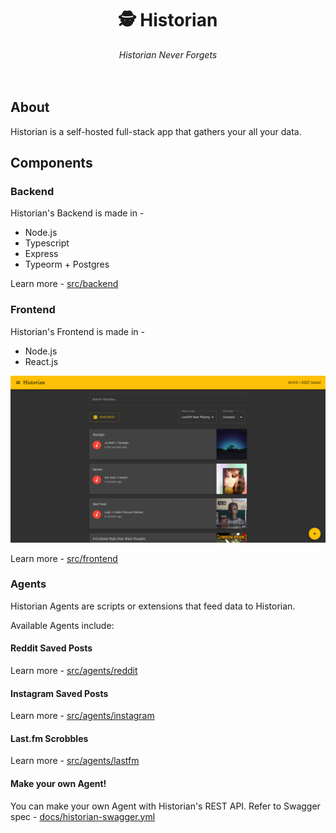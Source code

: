 <h1 align="center">🕵️  Historian</h1>
<div align="center">
<em>Historian Never Forgets</em> <br>
<br> <br>
</div>

## About

Historian is a self-hosted full-stack app that gathers your all your data.

## Components

### Backend

Historian's Backend is made in -

-   Node.js
-   Typescript
-   Express
-   Typeorm + Postgres

Learn more - [src/backend](src/backend)

### Frontend

Historian's Frontend is made in -

-   Node.js
-   React.js

<img src="docs/images/timeline.png"></img>

Learn more - [src/frontend](src/frontend)

### Agents

Historian Agents are scripts or extensions that feed data to Historian.

Available Agents include:

#### Reddit Saved Posts

Learn more - [src/agents/reddit](src/agents/reddit)

#### Instagram Saved Posts

Learn more - [src/agents/instagram](src/agents/instagram)

#### Last.fm Scrobbles

Learn more - [src/agents/lastfm](src/agents/lastfm)

#### Make your own Agent!

You can make your own Agent with Historian's REST API. Refer to Swagger spec - [docs/historian-swagger.yml](docs/historian-swagger.yml)
